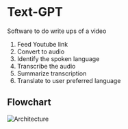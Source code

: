 # Text-GPT
Software to do write ups of a video

1. Feed Youtube link
2. Convert to audio
3. Identify the spoken language
4. Transcribe the audio
5. Summarize transcription
6. Translate to user preferred language

## Flowchart
![Architecture](https://github.com/anuragkandulna/text-gpt/blob/main/Flowchart.drawio)
